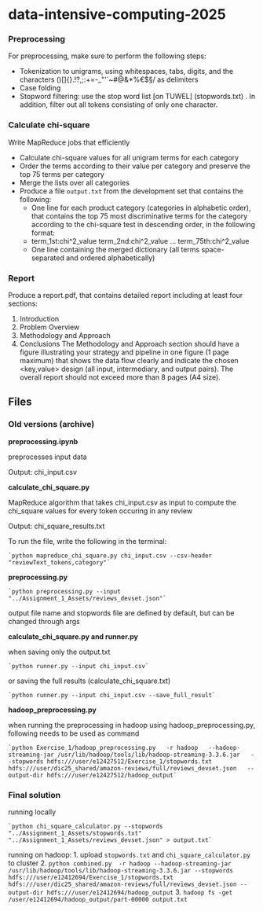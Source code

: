# data-intensive-computing-2025

### Preprocessing
For preprocessing, make sure to perform the following steps:
- Tokenization to unigrams, using whitespaces, tabs, digits, and the characters ()[]{}.!?,;:+=-_"'`~#@&*%€$§\/ as delimiters
- Case folding
- Stopword filtering: use the stop word list [on TUWEL] (stopwords.txt) . In addition, filter out all tokens consisting of only one character.

### Calculate chi-square
Write MapReduce jobs that efficiently
- Calculate chi-square values for all unigram terms for each category
- Order the terms according to their value per category and preserve the top 75 terms per category
- Merge the lists over all categories
- Produce a file `output.txt` from the development set that contains the following:
    - One line for each product category (categories in alphabetic order), that contains the top 75 most discriminative terms for the category according to the chi-square test in descending order, in the following format: 
    - <category name> term_1st:chi^2_value term_2nd:chi^2_value ... term_75th:chi^2_value
    - One line containing the merged dictionary (all terms space-separated and ordered alphabetically)

### Report
Produce a report.pdf, that contains detailed report including at least four sections:
1. Introduction
2. Problem Overview
3. Methodology and Approach
4. Conclusions
The Methodology and Approach section should have a figure illustrating your strategy and pipeline in one figure (1 page maximum) that shows the data flow clearly and indicate the chosen <key,value> design (all input, intermediary, and output pairs). The overall report should not exceed more than 8 pages (A4 size).


## Files

### Old versions (archive)
**preprocessing.ipynb**

preprocesses input data

Output: chi_input.csv


**calculate_chi_square.py**

MapReduce algorithm that takes chi_input.csv as input to  compute the chi_square values for every token occuring in any review

Output: chi_square_results.txt

To run the file, write the following in the terminal:

    `python mapreduce_chi_square.py chi_input.csv --csv-header "reviewText_tokens,category"`


**preprocessing.py**

    `python preprocessing.py --input "../Assignment_1_Assets/reviews_devset.json"`

output file name and stopwords file are defined by default, but can be changed through args


**calculate_chi_square.py and runner.py**

when saving only the output.txt

    `python runner.py --input chi_input.csv`

or saving the full results (calculate_chi_square.txt)

    `python runner.py --input chi_input.csv --save_full_result`


**hadoop_preprocessing.py**

when running the preprocessing in hadoop using hadoop_preprocessing.py, following needs to be used as command

    `python Exercise_1/hadoop_preprocessing.py   -r hadoop   --hadoop-streaming-jar /usr/lib/hadoop/tools/lib/hadoop-streaming-3.3.6.jar   --stopwords hdfs:///user/e12427512/Exercise_1/stopwords.txt   hdfs:///user/dic25_shared/amazon-reviews/full/reviews_devset.json   --output-dir hdfs:///user/e12427512/hadoop_output`

### Final solution
running locally

    `python chi_square_calculator.py --stopwords "../Assignment_1_Assets/stopwords.txt" "../Assignment_1_Assets/reviews_devset.json" > output.txt`

running on hadoop:
    1. upload `stopwords.txt` and `chi_square_calculator.py` to cluster
    2. `python combined.py  -r hadoop --hadoop-streaming-jar /usr/lib/hadoop/tools/lib/hadoop-streaming-3.3.6.jar --stopwords hdfs:///user/e12412694/Exercise_1/stopwords.txt hdfs:///user/dic25_shared/amazon-reviews/full/reviews_devset.json --output-dir hdfs:///user/e12412694/hadoop_output`
    3. `hadoop fs -get /user/e12412694/hadoop_output/part-00000 output.txt`
